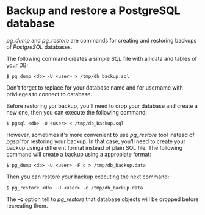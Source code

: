 Backup and restore a PostgreSQL database
=========================================

*pg_dump* and *pg_restore* are commands for creating and restoring backups of *PostgreSQL* databases.

The following command creates a simple *SQL* file with all data and tables of your DB:

    $ pg_dump <db> -U <user> > /tmp/db_backup.sql

Don't forget to replace **<db>** for your database name and **<user>** for username with privileges to connect to database.

Before restoring yor backup, you'll need to drop your database and create a new one, then you can execute the following command:

    $ pgsql <db> -U <user> < /tmp/db_backup.sql

However, sometimes it's more convenient to use *pg_restore* tool instead of *pgsql* for restoring your backup. In that
case, you'll need to create your backup usinga different format instead of plain SQL file. The following command will
create a backup using a appropiate format:

    $ pg_dump <db> -U <user> -F c > /tmp/db_backup.data 

Then you can restore your backup executing the next command:

    $ pg_restore <db> -U <user> -c /tmp/db_backup.data

The **-c** option tell to *pg_restore* that database objects will be dropped before recreating them.
